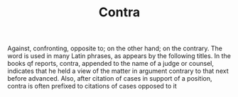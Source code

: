 ---
title: Contra
letter: C
permalink: "/definitions/bld-contra.html"
body: Against, confronting, opposite to; on the other hand; on the contrary. The word
  is used in many Latin phrases, as appears by the following titles. In the books
  qf reports, contra, appended to the name of a judge or counsel, indicates that he
  held a view of the matter in argument contrary to that next before advanced. Also,
  after citation of cases in support of a position, contra is often prefixed to citations
  of cases opposed to it
published_at: '2018-07-07'
source: Black's Law Dictionary 2nd Ed (1910)
layout: post
---